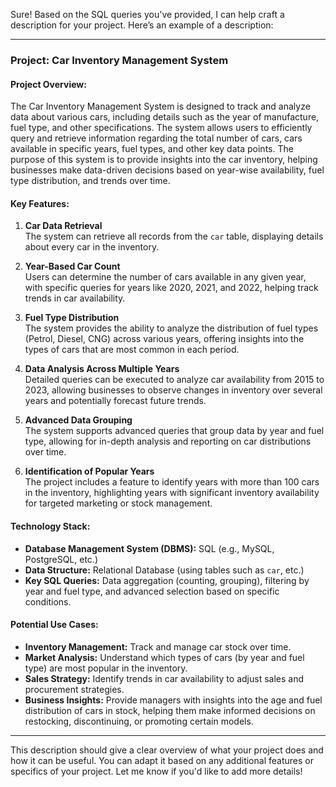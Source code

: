 Sure! Based on the SQL queries you've provided, I can help craft a description for your project. Here’s an example of a description:

---

### Project: **Car Inventory Management System**

#### **Project Overview:**
The Car Inventory Management System is designed to track and analyze data about various cars, including details such as the year of manufacture, fuel type, and other specifications. The system allows users to efficiently query and retrieve information regarding the total number of cars, cars available in specific years, fuel types, and other key data points. The purpose of this system is to provide insights into the car inventory, helping businesses make data-driven decisions based on year-wise availability, fuel type distribution, and trends over time.

#### **Key Features:**
1. **Car Data Retrieval**  
   The system can retrieve all records from the `car` table, displaying details about every car in the inventory.
   
2. **Year-Based Car Count**  
   Users can determine the number of cars available in any given year, with specific queries for years like 2020, 2021, and 2022, helping track trends in car availability.

3. **Fuel Type Distribution**  
   The system provides the ability to analyze the distribution of fuel types (Petrol, Diesel, CNG) across various years, offering insights into the types of cars that are most common in each period.

4. **Data Analysis Across Multiple Years**  
   Detailed queries can be executed to analyze car availability from 2015 to 2023, allowing businesses to observe changes in inventory over several years and potentially forecast future trends.

5. **Advanced Data Grouping**  
   The system supports advanced queries that group data by year and fuel type, allowing for in-depth analysis and reporting on car distributions over time.

6. **Identification of Popular Years**  
   The project includes a feature to identify years with more than 100 cars in the inventory, highlighting years with significant inventory availability for targeted marketing or stock management.

#### **Technology Stack:**
- **Database Management System (DBMS):** SQL (e.g., MySQL, PostgreSQL, etc.)
- **Data Structure:** Relational Database (using tables such as `car`, etc.)
- **Key SQL Queries:** Data aggregation (counting, grouping), filtering by year and fuel type, and advanced selection based on specific conditions.

#### **Potential Use Cases:**
- **Inventory Management:** Track and manage car stock over time.
- **Market Analysis:** Understand which types of cars (by year and fuel type) are most popular in the inventory.
- **Sales Strategy:** Identify trends in car availability to adjust sales and procurement strategies.
- **Business Insights:** Provide managers with insights into the age and fuel distribution of cars in stock, helping them make informed decisions on restocking, discontinuing, or promoting certain models.

---

This description should give a clear overview of what your project does and how it can be useful. You can adapt it based on any additional features or specifics of your project. Let me know if you'd like to add more details!
